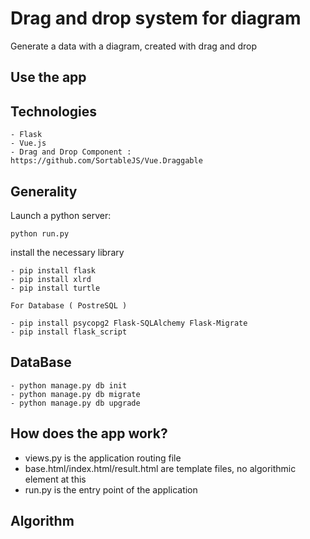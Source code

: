 # Drag and drop system for diagram

Generate a data with a diagram, created with drag and drop

## Use the app 

## Technologies
    - Flask
    - Vue.js
    - Drag and Drop Component : https://github.com/SortableJS/Vue.Draggable 

## Generality

Launch a python server:

    python run.py

install the necessary library

    - pip install flask
    - pip install xlrd
    - pip install turtle

    For Database ( PostreSQL ) 

    - pip install psycopg2 Flask-SQLAlchemy Flask-Migrate
    - pip install flask_script 

## DataBase

    - python manage.py db init
    - python manage.py db migrate
    - python manage.py db upgrade

## How does the app work?

- views.py is the application routing file
- base.html/index.html/result.html are template files, no algorithmic element at this
- run.py is the entry point of the application

## Algorithm


